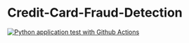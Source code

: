 # Credit-Card-Fraud-Detection
[![Python application test with Github Actions](https://github.com/LeninKatta45/Credit-Card-Fraud-Detection/actions/workflows/main.yml/badge.svg)](https://github.com/LeninKatta45/Credit-Card-Fraud-Detection/actions/workflows/main.yml)
